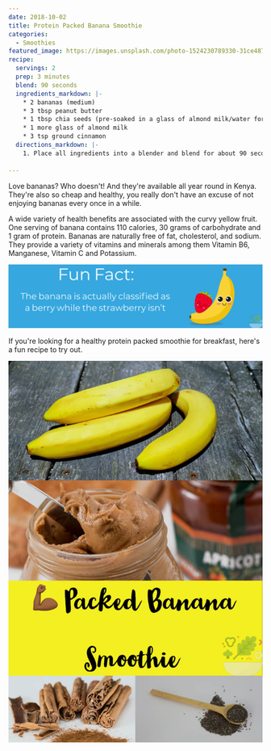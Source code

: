 ```yaml
---
date: 2018-10-02
title: Protein Packed Banana Smoothie
categories:
  - Smoothies
featured_image: https://images.unsplash.com/photo-1524230789330-31ce487281ec?ixlib=rb-0.3.5&ixid=eyJhcHBfaWQiOjEyMDd9&s=ccf40b9945e9fcb82693641c9e200dda&auto=format&fit=crop&w=1050&q=80
recipe:
  servings: 2
  prep: 3 minutes
  blend: 90 seconds
  ingredients_markdown: |-
    * 2 bananas (medium)
    * 3 tbsp peanut butter
    * 1 tbsp chia seeds (pre-soaked in a glass of almond milk/water for about an hour)
    * 1 more glass of almond milk
    * 3 tsp ground cinnamon
  directions_markdown: |-
    1. Place all ingredients into a blender and blend for about 90 seconds.

---
```

Love bananas? Who doesn't! And they're available all year round in Kenya. They're also so cheap and healthy, you really don't have an excuse of 
not enjoying bananas every once in a while.

A wide variety of health benefits are associated with the curvy yellow fruit. One serving of banana contains 110 calories, 30 grams of carbohydrate and 1 gram of protein. 
Bananas are naturally free of fat, cholesterol, and sodium. They provide a variety of vitamins and minerals among them Vitamin B6, Manganese, Vitamin C and Potassium.

![bananafact](/images/blog/facts/bananafact.jpg)

If you're looking for a healthy protein packed smoothie for breakfast, here's a fun recipe to try out.

![bananapin](/images/blog/pins/bananapin.jpg)